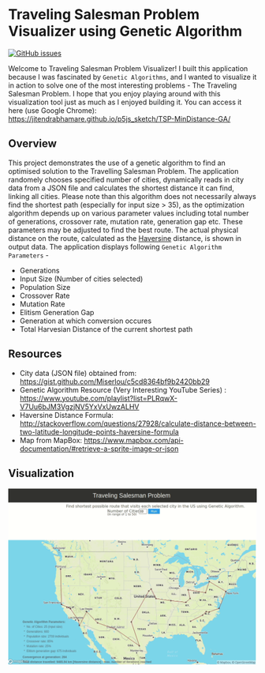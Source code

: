# Traveling Salesman Problem Visualizer using Genetic Algorithm
[![GitHub issues](https://img.shields.io/github/issues/jitendrabhamare/p5js_sketch)](https://github.com/jitendrabhamare/p5js_sketch/issues)

Welcome to Traveling Salesman Problem Visualizer! I built this application because I was fascinated by `Genetic Algorithms`, and I wanted to visualize it in action to solve one of the most interesting problems - The Traveling Salesman Problem. I hope that you enjoy playing around with this visualization tool just as much as I enjoyed building it. You can access it here (use Google Chrome):  https://jitendrabhamare.github.io/p5js_sketch/TSP-MinDistance-GA/

## Overview
This project demonstrates the use of a genetic algorithm to find an optimised solution to the Travelling Salesman Problem. The application randomely chooses specified number of cities, dynamically reads in city data from a JSON file and calculates the shortest distance it can find, linking all cities. Please note than this algorithm does not necessarily always find the shortest path (especially for input size > 35), as the optimization algorithm depends up on various parameter values including total number of generations, crossover rate, mutation rate, generation gap etc. These parameters may be adjusted to find the best route. The actual physical distance on the route, calculated as the [Haversine](https://en.wikipedia.org/wiki/Haversine_formula) distance, is shown in output data. The application displays following `Genetic Algorithm Parameters` - 
- Generations
- Input Size (Number of cities selected)
- Population Size
- Crossover Rate
- Mutation Rate
- Elitism Generation Gap
- Generation at which conversion occures
- Total Harvesian Distance of the current shortest path

## Resources
- City data (JSON file) obtained from: https://gist.github.com/Miserlou/c5cd8364bf9b2420bb29
- Genetic Algorithm Resource (Very Interesting YouTube Series) : https://www.youtube.com/playlist?list=PLRqwX-V7Uu6bJM3VgzjNV5YxVxUwzALHV
- Haversine Distance Formula:
http://stackoverflow.com/questions/27928/calculate-distance-between-two-latitude-longitude-points-haversine-formula
- Map from MapBox: https://www.mapbox.com/api-documentation/#retrieve-a-sprite-image-or-json

## Visualization
<kbd><img src="https://github.com/jitendrabhamare/p5js_sketch/blob/gh-pages/TSP-MinDistance-GA/TSP-GA-Viz.gif" alt="TSP-GA-gif" width="800"/></kbd>

